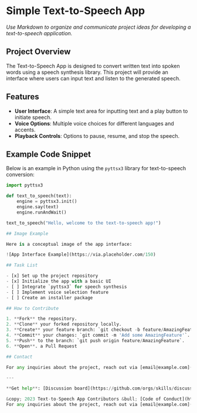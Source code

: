 # Simple Text-to-Speech App

_Use Markdown to organize and communicate project ideas for developing a text-to-speech application._

## Project Overview

The Text-to-Speech App is designed to convert written text into spoken words using a speech synthesis library. This project will provide an interface where users can input text and listen to the generated speech.

## Features

- **User Interface**: A simple text area for inputting text and a play button to initiate speech.
- **Voice Options**: Multiple voice choices for different languages and accents.
- **Playback Controls**: Options to pause, resume, and stop the speech.

## Example Code Snippet

Below is an example in Python using the `pyttsx3` library for text-to-speech conversion:

```python
import pyttsx3

def text_to_speech(text):
    engine = pyttsx3.init()
    engine.say(text)
    engine.runAndWait()

text_to_speech("Hello, welcome to the text-to-speech app!")

## Image Example

Here is a conceptual image of the app interface:

![App Interface Example](https://via.placeholder.com/150)

## Task List

- [x] Set up the project repository
- [x] Initialize the app with a basic UI
- [ ] Integrate `pyttsx3` for speech synthesis
- [ ] Implement voice selection feature
- [ ] Create an installer package

## How to Contribute

1. **Fork** the repository.
2. **Clone** your forked repository locally.
3. **Create** your feature branch: `git checkout -b feature/AmazingFeature`.
4. **Commit** your changes: `git commit -m 'Add some AmazingFeature'`.
5. **Push** to the branch: `git push origin feature/AmazingFeature`.
6. **Open**. a Pull Request

## Contact

For any inquiries about the project, reach out via [email@example.com](mailto:email@example.com).

---

**Get help**: [Discussion board](https://github.com/orgs/skills/discussions/categories/communicate-using-markdown) &bull; [Status page](https://www.githubstatus.com/)

&copy; 2023 Text-to-Speech App Contributors &bull; [Code of Conduct](https://www.contributor-covenant.org/version/2/1/code_of_conduct/code_of_conduct.md) &bull; [MIT License](https://gh.io/mit)
For any inquiries about the project, reach out via [email@example.com](mailto:email@example.com).
